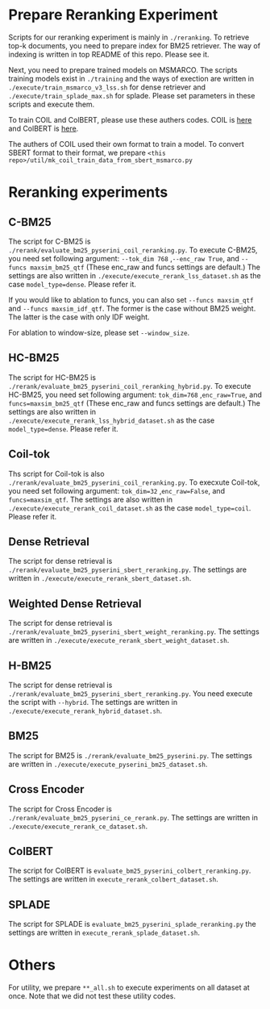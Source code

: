 # Prepare Reranking Experiment
Scripts for our reranking experiment is mainly in `./reranking`. To retrieve top-k documents, you need to prepare index for BM25 retriever. The way of indexing is written in top README of this repo. Please see it.

Next, you need to prepare trained models on MSMARCO. The scripts training models exist in `./training` and the ways of exection are written in `./execute/train_msmarco_v3_lss.sh` for dense retriever and `./execute/train_splade_max.sh` for splade. Please set parameters in these scripts and execute them.

To train COIL and ColBERT, please use these authers codes. COIL is [here](https://github.com/luyug/COIL) and ColBERT is [here](https://github.com/stanford-futuredata/ColBERT).

The authers of COIL used their own format to train a model. To convert SBERT format to their format, we prepare `<this repo>/util/mk_coil_train_data_from_sbert_msmarco.py`

# Reranking experiments
## C-BM25
The script for C-BM25 is `./rerank/evaluate_bm25_pyserini_coil_reranking.py`. 
To execute C-BM25, you need set following argument: `--tok_dim 768` ,`--enc_raw True`, and `--funcs maxsim_bm25_qtf` (These enc_raw and funcs settings are default.)
The settings are also written in `./execute/execute_rerank_lss_dataset.sh` as the case `model_type=dense`. Please refer it.

If you would like to ablation to funcs, you can also set `--funcs maxsim_qtf` and `--funcs maxsim_idf_qtf`. The former is the case without BM25 weight. The latter is the case with only IDF weight.

For ablation to window-size, please set `--window_size`. 

## HC-BM25
The script for HC-BM25 is `./rerank/evaluate_bm25_pyserini_coil_reranking_hybrid.py`. 
To execute HC-BM25, you need set following argument: `tok_dim=768` ,`enc_raw=True`, and `funcs=maxsim_bm25_qtf` (These enc_raw and funcs settings are default.)
The settings are also written in `./execute/execute_rerank_lss_hybrid_dataset.sh` as the case `model_type=dense`. Please refer it.


## Coil-tok
Ths script for Coil-tok is also `./rerank/evaluate_bm25_pyserini_coil_reranking.py`.
To execxute Coil-tok, you need set following argument: `tok_dim=32` ,`enc_raw=False`, and `funcs=maxsim_qtf`. 
The settings are also written in `./execute/execute_rerank_coil_dataset.sh` as the case `model_type=coil`. Please refer it.

## Dense Retrieval
The script for dense retrieval is `./rerank/evaluate_bm25_pyserini_sbert_reranking.py`.
The settings are  written in `./execute/execute_rerank_sbert_dataset.sh`.

## Weighted Dense Retrieval
The script for dense retrieval is `./rerank/evaluate_bm25_pyserini_sbert_weight_reranking.py`.
The settings are  written in `./execute/execute_rerank_sbert_weight_dataset.sh`.

## H-BM25
The script for dense retrieval is `./rerank/evaluate_bm25_pyserini_sbert_reranking.py`.
You need execute the script with `--hybrid`.
The settings are  written in `./execute/execute_rerank_hybrid_dataset.sh`.

## BM25
The script for BM25 is `./rerank/evaluate_bm25_pyserini.py`.
The settings are written in `./execute/execute_pyserini_bm25_dataset.sh`.

## Cross Encoder
The script for Cross Encoder is `./rerank/evaluate_bm25_pyserini_ce_rerank.py`.
The settings are written in `./execute/execute_rerank_ce_dataset.sh`.

## ColBERT
The script for ColBERT is `evaluate_bm25_pyserini_colbert_reranking.py`.
The settings are written in `execute_rerank_colbert_dataset.sh`.

## SPLADE
The script for SPLADE is `evaluate_bm25_pyserini_splade_reranking.py`
the settings are written in `execute_rerank_splade_dataset.sh`.

# Others
For utility, we prepare `**_all.sh` to execute experiments on all dataset at once.
Note that we did not test these utility codes. 










